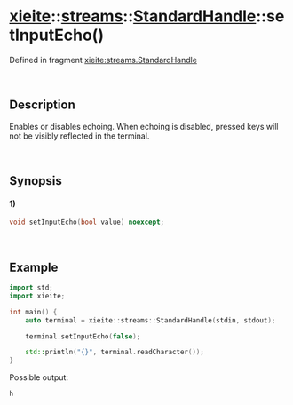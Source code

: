 # [xieite](../../../../../xieite.md)\:\:[streams](../../../../../streams.md)\:\:[StandardHandle](../../../standard_handle.md)\:\:setInputEcho\(\)
Defined in fragment [xieite:streams.StandardHandle](../../../../../../src/streams/standard_handle.cpp)

&nbsp;

## Description
Enables or disables echoing. When echoing is disabled, pressed keys will not be visibly reflected in the terminal.

&nbsp;

## Synopsis
#### 1)
```cpp
void setInputEcho(bool value) noexcept;
```

&nbsp;

## Example
```cpp
import std;
import xieite;

int main() {
    auto terminal = xieite::streams::StandardHandle(stdin, stdout);

    terminal.setInputEcho(false);

    std::println("{}", terminal.readCharacter());
}
```
Possible output:
```
h
```
